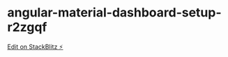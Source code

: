 # angular-material-dashboard-setup-r2zgqf

[Edit on StackBlitz ⚡️](https://stackblitz.com/edit/angular-material-dashboard-setup-r2zgqf)